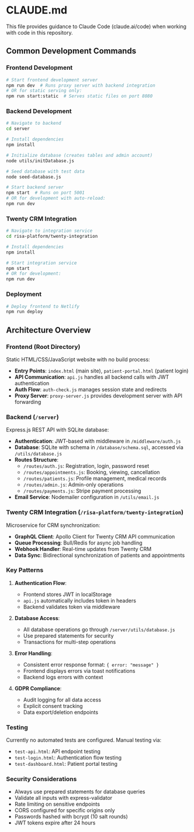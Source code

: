 # CLAUDE.md

This file provides guidance to Claude Code (claude.ai/code) when working with code in this repository.

## Common Development Commands

### Frontend Development
```bash
# Start frontend development server
npm run dev  # Runs proxy server with backend integration
# OR for static serving only:
npm run start:static  # Serves static files on port 8080
```

### Backend Development
```bash
# Navigate to backend
cd server

# Install dependencies
npm install

# Initialize database (creates tables and admin account)
node utils/initDatabase.js

# Seed database with test data
node seed-database.js

# Start backend server
npm start  # Runs on port 5001
# OR for development with auto-reload:
npm run dev
```

### Twenty CRM Integration
```bash
# Navigate to integration service
cd risa-platform/twenty-integration

# Install dependencies
npm install

# Start integration service
npm start
# OR for development:
npm run dev
```

### Deployment
```bash
# Deploy frontend to Netlify
npm run deploy
```

## Architecture Overview

### Frontend (Root Directory)
Static HTML/CSS/JavaScript website with no build process:
- **Entry Points**: `index.html` (main site), `patient-portal.html` (patient login)
- **API Communication**: `api.js` handles all backend calls with JWT authentication
- **Auth Flow**: `auth-check.js` manages session state and redirects
- **Proxy Server**: `proxy-server.js` provides development server with API forwarding

### Backend (`/server`)
Express.js REST API with SQLite database:
- **Authentication**: JWT-based with middleware in `/middleware/auth.js`
- **Database**: SQLite with schema in `/database/schema.sql`, accessed via `/utils/database.js`
- **Routes Structure**:
  - `/routes/auth.js`: Registration, login, password reset
  - `/routes/appointments.js`: Booking, viewing, cancellation
  - `/routes/patients.js`: Profile management, medical records
  - `/routes/admin.js`: Admin-only operations
  - `/routes/payments.js`: Stripe payment processing
- **Email Service**: Nodemailer configuration in `/utils/email.js`

### Twenty CRM Integration (`/risa-platform/twenty-integration`)
Microservice for CRM synchronization:
- **GraphQL Client**: Apollo Client for Twenty CRM API communication
- **Queue Processing**: Bull/Redis for async job handling
- **Webhook Handler**: Real-time updates from Twenty CRM
- **Data Sync**: Bidirectional synchronization of patients and appointments

### Key Patterns

1. **Authentication Flow**:
   - Frontend stores JWT in localStorage
   - `api.js` automatically includes token in headers
   - Backend validates token via middleware

2. **Database Access**:
   - All database operations go through `/server/utils/database.js`
   - Use prepared statements for security
   - Transactions for multi-step operations

3. **Error Handling**:
   - Consistent error response format: `{ error: "message" }`
   - Frontend displays errors via toast notifications
   - Backend logs errors with context

4. **GDPR Compliance**:
   - Audit logging for all data access
   - Explicit consent tracking
   - Data export/deletion endpoints

### Testing

Currently no automated tests are configured. Manual testing via:
- `test-api.html`: API endpoint testing
- `test-login.html`: Authentication flow testing
- `test-dashboard.html`: Patient portal testing

### Security Considerations

- Always use prepared statements for database queries
- Validate all inputs with express-validator
- Rate limiting on sensitive endpoints
- CORS configured for specific origins only
- Passwords hashed with bcrypt (10 salt rounds)
- JWT tokens expire after 24 hours